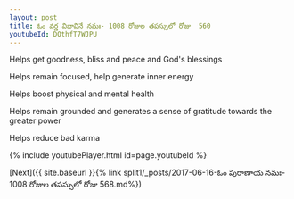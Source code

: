 ```yaml
---
layout: post
title: ఓం వర్ణ విభావినే నమః- 1008 రోజుల తపస్సులో రోజు  560
youtubeId: DOthfT7WJPU
---
```

 
 
Helps get goodness, bliss and peace and God's blessings
 
Helps remain focused, help generate inner energy 
 
Helps boost physical and mental health 
 
Helps remain grounded and generates a sense of gratitude towards the greater power 
 
Helps reduce bad karma
 
 
 
 


{% include youtubePlayer.html id=page.youtubeId %}
 
[Next]({{ site.baseurl }}{% link  split1/_posts/2017-06-16-ఓం పురాణాయ నమః- 1008 రోజుల తపస్సులో రోజు  568.md%})
 
